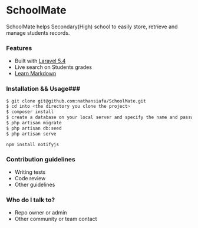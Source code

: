 # SchoolMate #

SchoolMate helps Secondary(High) school to easily store, retrieve and manage students records.

### Features ###

* Built with [Laravel 5.4](https://laravel.com)
* Live search on Students grades
* [Learn Markdown](https://bitbucket.org/tutorials/markdowndemo)

### Installation && Usage###

```sh
$ git clone git@github.com:nathansiafa/SchoolMate.git
$ cd into <the directory you clone the project>
$ composer install
$ create a database on your local server and specify the name and password in .env
$ php artisan migrate
$ php artisan db:seed
$ php artisan serve
```
```
npm install notifyjs
```

### Contribution guidelines ###

* Writing tests
* Code review
* Other guidelines

### Who do I talk to? ###

* Repo owner or admin
* Other community or team contact
